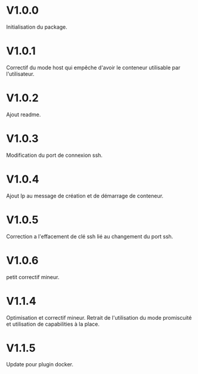 # V1.0.0
Initialisation du package.

# V1.0.1
Correctif du mode host qui empêche d'avoir le conteneur utilisable par l'utilisateur.

# V1.0.2
Ajout readme.

# V1.0.3
Modification du port de connexion ssh.

# V1.0.4
Ajout Ip au message de création et de démarrage de conteneur.

# V1.0.5
Correction a l'effacement de clé ssh lié au changement du port ssh.

# V1.0.6
petit correctif mineur.

# V1.1.4
Optimisation et correctif mineur. Retrait de l'utilisation du mode promiscuité et utilisation de capabilities à la place.

# V1.1.5
Update pour plugin docker.